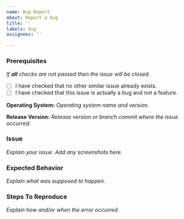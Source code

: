 ```yaml
---
name: Bug Report
about: Report a bug
title: ''
labels: bug
assignees: ''

---
```


### Prerequisites
*If **all** checks are not passed then the issue will be closed.*
- [ ] I have checked that no other similar issue already exists.
- [ ] I have checked that this issue is actually a bug and not a feature.

**Operating System:** *Operating system name and version.*


**Release Version:** *Release version or branch commit where the issue occurred.*


### Issue
*Explain your issue. Add any screenshots here.*


### Expected Behavior
*Explain what was supposed to happen.*


### Steps To Reproduce
*Explain how and/or when the error occurred.*
